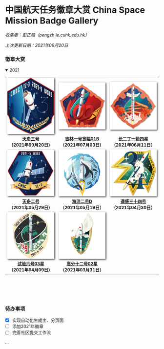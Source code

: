 
# 中国航天任务徽章大赏  China Space Mission Badge Gallery

*收集者：彭正皓（pengzh ie.cuhk.edu.hk）*

*上次更新日期：2021年09月20日*


### 徽章大赏



<details open> 
<summary>2021</summary> 
<table border="0" width=1000px align="center" style="margin-bottom: 100px;">
<tr><td align="center" width=240px><img align="center" width=240px style=" box-shadow:2px 2px 5px #333333;" src="gallery/2021/20210920/20210920.png" /></td><td align="center" width=240px><img align="center" width=240px style=" box-shadow:2px 2px 5px #333333;" src="gallery/2021/20210703/20210703.png" /></td><td align="center" width=240px><img align="center" width=240px style=" box-shadow:2px 2px 5px #333333;" src="gallery/2021/20210611/20210611.jpg" /></td></tr><tr><td align="center"><b><a href="gallery/2021/20210920">天舟三号</a><br>（2021年09月20日）</b></td><td align="center"><b><a href="gallery/2021/20210703">吉林一号宽幅01B</a><br>（2021年07月03日）</b></td><td align="center"><b><a href="gallery/2021/20210611">长二丁一箭四星</a><br>（2021年06月11日）</b></td></tr><tr><td align="center" width=240px><img align="center" width=240px style=" box-shadow:2px 2px 5px #333333;" src="gallery/2021/20210529/20210529.jpeg" /></td><td align="center" width=240px><img align="center" width=240px style=" box-shadow:2px 2px 5px #333333;" src="gallery/2021/20210519/20210519.png" /></td><td align="center" width=240px><img align="center" width=240px style=" box-shadow:2px 2px 5px #333333;" src="gallery/2021/20210430/20210430.png" /></td></tr><tr><td align="center"><b><a href="gallery/2021/20210529">天舟二号</a><br>（2021年05月29日）</b></td><td align="center"><b><a href="gallery/2021/20210519">海洋二号D</a><br>（2021年05月19日）</b></td><td align="center"><b><a href="gallery/2021/20210430">遥感三十四号</a><br>（2021年04月30日）</b></td></tr><tr><td align="center" width=240px><img align="center" width=240px style=" box-shadow:2px 2px 5px #333333;" src="gallery/2021/20210409/20210409.png" /></td><td align="center" width=240px><img align="center" width=240px style=" box-shadow:2px 2px 5px #333333;" src="gallery/2021/20210331/20210331.jpg" /></td></tr><tr><td align="center"><b><a href="gallery/2021/20210409">试验六号03星</a><br>（2021年04月09日）</b></td><td align="center"><b><a href="gallery/2021/20210331">高分十二号02星</a><br>（2021年03月31日）</b></td></tr>
</table>
</details>




### 待办事项

* [x] 实现自动化生成主、分页面
* [ ] 添加2021年徽章
* [ ] 完善社区提交工作流

...

